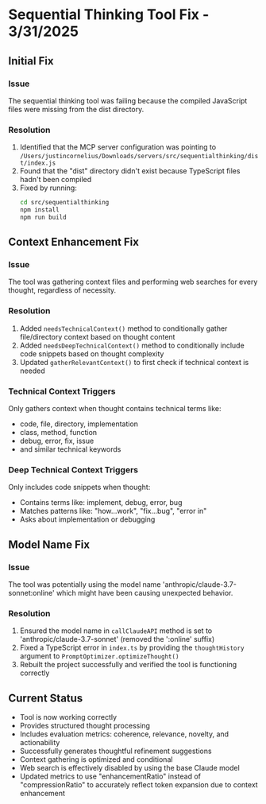 # Sequential Thinking Tool Fix - 3/31/2025

## Initial Fix
### Issue
The sequential thinking tool was failing because the compiled JavaScript files were missing from the dist directory.

### Resolution
1. Identified that the MCP server configuration was pointing to `/Users/justincornelius/Downloads/servers/src/sequentialthinking/dist/index.js`
2. Found that the "dist" directory didn't exist because TypeScript files hadn't been compiled
3. Fixed by running:
   ```bash
   cd src/sequentialthinking
   npm install
   npm run build
   ```

## Context Enhancement Fix
### Issue
The tool was gathering context files and performing web searches for every thought, regardless of necessity.

### Resolution
1. Added `needsTechnicalContext()` method to conditionally gather file/directory context based on thought content
2. Added `needsDeepTechnicalContext()` method to conditionally include code snippets based on thought complexity
3. Updated `gatherRelevantContext()` to first check if technical context is needed

### Technical Context Triggers
Only gathers context when thought contains technical terms like:
- code, file, directory, implementation
- class, method, function
- debug, error, fix, issue
- and similar technical keywords

### Deep Technical Context Triggers
Only includes code snippets when thought:
- Contains terms like: implement, debug, error, bug
- Matches patterns like: "how...work", "fix...bug", "error in"
- Asks about implementation or debugging

## Model Name Fix
### Issue
The tool was potentially using the model name 'anthropic/claude-3.7-sonnet:online' which might have been causing unexpected behavior.

### Resolution
1. Ensured the model name in `callClaudeAPI` method is set to 'anthropic/claude-3.7-sonnet' (removed the ':online' suffix)
2. Fixed a TypeScript error in `index.ts` by providing the `thoughtHistory` argument to `PromptOptimizer.optimizeThought()`
3. Rebuilt the project successfully and verified the tool is functioning correctly

## Current Status
- Tool is now working correctly
- Provides structured thought processing
- Includes evaluation metrics: coherence, relevance, novelty, and actionability
- Successfully generates thoughtful refinement suggestions
- Context gathering is optimized and conditional
- Web search is effectively disabled by using the base Claude model
- Updated metrics to use "enhancementRatio" instead of "compressionRatio" to accurately reflect token expansion due to context enhancement
